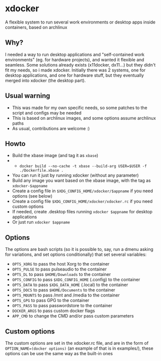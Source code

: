 # xdocker
A flexible system to run several work environments or desktop apps inside containers, based on archlinux

## Why?

I needed a way to run desktop applications and "self-contained work environments" (eg. for hardware projects), and wanted it flexible and seamless.
Some solutions already exists (x11docker, dx11...) but they didn't fit my needs, so i made xdocker.
Initially there was 2 systems, one for desktop applications, and one for hardware stuff, but they eventually merged into xdocker (the desktop part).

## Usual warning

* This was made for my own specific needs, so some patches to the script and configs may be needed
* This is based on archlinux images, and some options assume archlinux paths
* As usual, contributions are welcome :)

## Howto

* Build the xbase image (and tag it as `xbase`)
* * `docker build --no-cache -t xbase --build-arg USER=$USER -f ./Dockerfile.xbase .`
* You can run it just by running xdocker (without any parameter)
* Build any image you want based on the xbase image, with the tag as `xdocker-$appname`
* Create a config file in `$XDG_CONFIG_HOME/xdocker/$appname` if you need options (see below)
* Create a config file `$XDG_CONFIG_HOME/xdocker/xdocker.rc` if you need custom options
* If needed, create .desktop files running `xdocker $appname` for desktop applications
* Or just run `xdocker $appname`

## Options

The options are bash scripts (so it is possible to, say, run a dmenu asking for variations, and set options conditionally) that set several variables:

* `OPTS_XORG` to pass the host Xorg to the container
* `OPTS_PULSE` to pass pulseaudio to the container
* `OPTS_DL` to pass `$HOME/Downloads` to the container
* `OPTS_CONFIG` to pass `$XDG_CONFIG_HOME` (.config) to the container
* `OPTS_DATA` to pass `$XDG_DATA_HOME` (.local) to the container
* `OPTS_DOCS` to pass `$HOME/Documents` to the container
* `OPTS_MOUNTS` to pass /mnt and /media to the container
* `OPTS_GPG` to pass GPG to the container
* `OPTS_PASS` to pass passwordstore to the container
* `DOCKER_ARGS` to pass custom docker flags
* `APP_CMD` to change the CMD and/or pass custom parameters

## Custom options

The custom options are set in the xdocker.rc file, and are in the form of `OPTION_NAME=(docker options)` (an example of that is in examples/), these options can be use the same way as the built-in ones
